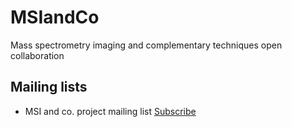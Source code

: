 # MSIandCo
Mass spectrometry imaging and complementary techniques open collaboration


## Mailing lists
* MSI and co. project mailing list [Subscribe](https://www.lists.uni-marburg.de/lists/sympa/subscribe/msiandco)
